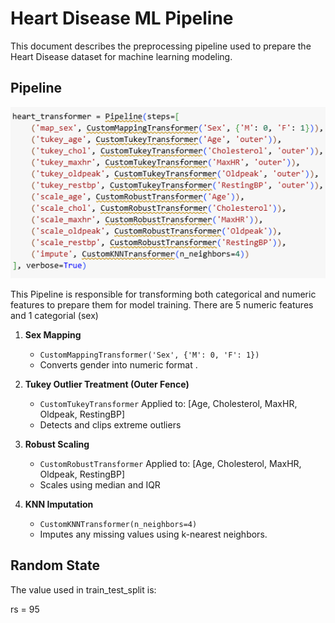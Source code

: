 # Heart Disease ML Pipeline 

This document describes the preprocessing pipeline used to prepare the Heart Disease dataset for machine learning modeling.



## Pipeline

![Pipeline](../screenshots/pipeline.png)

This Pipeline is responsible for transforming both categorical and numeric features to prepare them for model training. There are 5 numeric features and 1 categorial (sex)

1. **Sex Mapping**
   - `CustomMappingTransformer('Sex', {'M': 0, 'F': 1})`
   - Converts gender into numeric format .

2. **Tukey Outlier Treatment (Outer Fence)**
   - `CustomTukeyTransformer` Applied to: [Age, Cholesterol, MaxHR, Oldpeak, RestingBP]
   - Detects and clips extreme outliers 

3. **Robust Scaling**
   - `CustomRobustTransformer` Applied to: [Age, Cholesterol, MaxHR, Oldpeak, RestingBP]
   - Scales using median and IQR 

4. **KNN Imputation**
   - `CustomKNNTransformer(n_neighbors=4)`
   - Imputes any missing values using k-nearest neighbors.



## Random State

The value used in train_test_split is: 

rs = 95